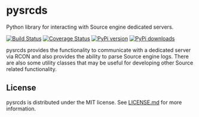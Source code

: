 pysrcds
=======

Python library for interacting with Source engine dedicated servers.

[![Build Status](https://travis-ci.org/pmrowla/pysrcds.png)](https://travis-ci.org/pmrowla/pysrcds)
[![Coverage Status](https://coveralls.io/repos/pmrowla/pysrcds/badge.png)](https://coveralls.io/r/pmrowla/pysrcds)
[![PyPi version](https://pypip.in/v/pysrcds/badge.png)](https://crate.io/packages/pysrcds/)
[![PyPi downloads](https://pypip.in/d/pysrcds/badge.png)](https://crate.io/packages/pysrcds/)

pysrcds provides the functionality to communicate with a dedicated server via
RCON and also provides the ability to parse Source engine logs. There are also
some utility classes that may be useful for developing other Source related
functionality.

License
-------

pysrcds is distributed under the MIT license. See
[LICENSE.md](https://github.com/pmrowla/pysrcds/blob/master/LICENSE.md)
for more information.
